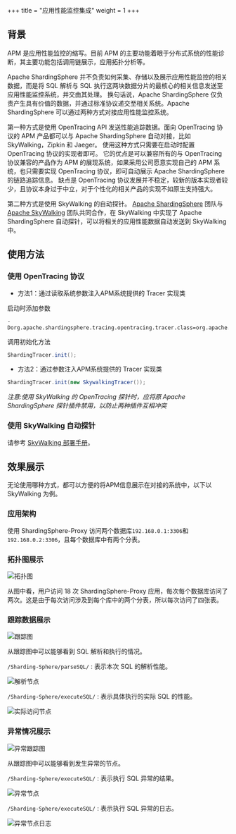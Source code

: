 +++
title = "应用性能监控集成"
weight = 1
+++

## 背景

APM 是应用性能监控的缩写。目前 APM 的主要功能着眼于分布式系统的性能诊断，其主要功能包括调用链展示，应用拓扑分析等。

Apache ShardingSphere 并不负责如何采集、存储以及展示应用性能监控的相关数据，而是将 SQL 解析与 SQL 执行这两块数据分片的最核心的相关信息发送至应用性能监控系统，并交由其处理。
换句话说，Apache ShardingSphere 仅负责产生具有价值的数据，并通过标准协议递交至相关系统。Apache ShardingSphere 可以通过两种方式对接应用性能监控系统。

第一种方式是使用 OpenTracing API 发送性能追踪数据。面向 OpenTracing 协议的 APM 产品都可以与 Apache ShardingSphere 自动对接，比如 SkyWalking，Zipkin 和 Jaeger。
使用这种方式只需要在启动时配置 OpenTracing 协议的实现者即可。
它的优点是可以兼容所有的与 OpenTracing 协议兼容的产品作为 APM 的展现系统，如果采用公司愿意实现自己的 APM 系统，也只需要实现 OpenTracing 协议，即可自动展示 Apache ShardingSphere 的链路追踪信息。
缺点是 OpenTracing 协议发展并不稳定，较新的版本实现者较少，且协议本身过于中立，对于个性化的相关产品的实现不如原生支持强大。

第二种方式是使用 SkyWalking 的自动探针。
[Apache ShardingSphere](https://shardingsphere.apache.org) 团队与[Apache SkyWalking](https://skywalking.apache.org) 团队共同合作，在 SkyWalking 中实现了 Apache ShardingSphere 自动探针，可以将相关的应用性能数据自动发送到 SkyWalking 中。

## 使用方法

### 使用 OpenTracing 协议

* 方法1：通过读取系统参数注入APM系统提供的 Tracer 实现类

启动时添加参数

```
-Dorg.apache.shardingsphere.tracing.opentracing.tracer.class=org.apache.skywalking.apm.toolkit.opentracing.SkywalkingTracer
```

调用初始化方法

```java
ShardingTracer.init();
```

* 方法2：通过参数注入APM系统提供的 Tracer 实现类

```java
ShardingTracer.init(new SkywalkingTracer());
```

*注意:使用 SkyWalking 的 OpenTracing 探针时，应将原 Apache ShardingSphere 探针插件禁用，以防止两种插件互相冲突*

### 使用 SkyWalking 自动探针

请参考 [SkyWalking 部署手册](https://github.com/apache/skywalking/blob/5.x/docs/cn/Quick-start-CN.md)。

## 效果展示

无论使用哪种方式，都可以方便的将APM信息展示在对接的系统中，以下以 SkyWalking 为例。

### 应用架构

使用 ShardingSphere-Proxy 访问两个数据库`192.168.0.1:3306`和`192.168.0.2:3306`，且每个数据库中有两个分表。

### 拓扑图展示

![拓扑图](https://shardingsphere.apache.org/document/current/img/apm/5x_topology.png)

从图中看，用户访问 18 次 ShardingSphere-Proxy 应用，每次每个数据库访问了两次。这是由于每次访问涉及到每个库中的两个分表，所以每次访问了四张表。

### 跟踪数据展示

![跟踪图](https://shardingsphere.apache.org/document/current/img/apm/5x_trace.png)

从跟踪图中可以能够看到 SQL 解析和执行的情况。

`/Sharding-Sphere/parseSQL/` : 表示本次 SQL 的解析性能。

![解析节点](https://shardingsphere.apache.org/document/current/img/apm/5x_parse.png)

`/Sharding-Sphere/executeSQL/` : 表示具体执行的实际 SQL 的性能。

![实际访问节点](https://shardingsphere.apache.org/document/current/img/apm/5x_executeSQL.png)

### 异常情况展示

![异常跟踪图](https://shardingsphere.apache.org/document/current/img/apm/5x_trace_err.png)

从跟踪图中可以能够看到发生异常的节点。

`/Sharding-Sphere/executeSQL/` : 表示执行 SQL 异常的结果。

![异常节点](https://shardingsphere.apache.org/document/current/img/apm/5x_executeSQL_Tags_err.png)

`/Sharding-Sphere/executeSQL/` : 表示执行 SQL 异常的日志。

![异常节点日志](https://shardingsphere.apache.org/document/current/img/apm/5x_executeSQL_Logs_err.png)
